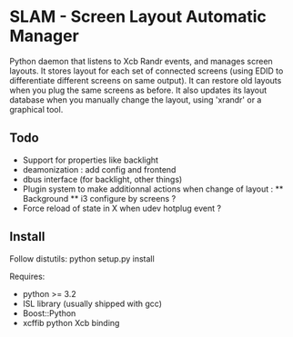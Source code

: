 # SLAM - Screen Layout Automatic Manager

Python daemon that listens to Xcb Randr events, and manages screen layouts.
It stores layout for each set of connected screens (using EDID to differentiate different screens on same output).
It can restore old layouts when you plug the same screens as before.
It also updates its layout database when you manually change the layout, using 'xrandr' or a graphical tool.

## Todo
* Support for properties like backlight
* deamonization : add config and frontend
* dbus interface (for backlight, other things)
* Plugin system to make additionnal actions when change of layout :
** Background
** i3 configure by screens ?
* Force reload of state in X when udev hotplug event ?

## Install

Follow distutils: python setup.py install

Requires:
* python >= 3.2
* ISL library (usually shipped with gcc)
* Boost::Python
* xcffib python Xcb binding
